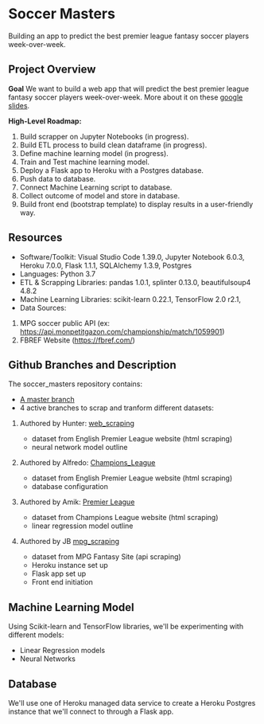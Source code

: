 # Soccer Masters
Building an app to predict the best premier league fantasy soccer players week-over-week.

## Project Overview

**Goal** 
We want to build a web app that will predict the best premier league fantasy soccer players week-over-week.
More about it on these [google slides](https://docs.google.com/presentation/d/1YtSbjRKvxFkOw0FImH7IjGVvhv1ygMPneUkmmDmC6IA/edit?usp=sharing).

**High-Level Roadmap:**
1. Build scrapper on Jupyter Notebooks (in progress).
2. Build ETL process to build clean dataframe (in progress).
3. Define machine learning model (in progress).
4. Train and Test machine learning model.
5. Deploy a Flask app to Heroku with a Postgres database.
6. Push data to database.
7. Connect Machine Learning script to database.
8. Collect outcome of model and store in database.
9. Build front end (bootstrap template) to display results in a user-friendly way.

## Resources
- Software/Toolkit: Visual Studio Code 1.39.0, Jupyter Notebook 6.0.3, Heroku 7.0.0, Flask 1.1.1, SQLAlchemy 1.3.9, Postgres
- Languages: Python 3.7
- ETL & Scrapping Libraries: pandas 1.0.1, splinter 0.13.0, beautifulsoup4 4.8.2
- Machine Learning Libraries: scikit-learn 0.22.1, TensorFlow 2.0 r2.1,
- Data Sources:
1. MPG soccer public API (ex: https://api.monpetitgazon.com/championship/match/1059901)
2. FBREF Website (https://fbref.com/)

## Github Branches and Description

The soccer_masters repository contains:
- [A master branch](https://github.com/jbtrahin/soccer_masters)
- 4 active branches to scrap and tranform different datasets:

1. Authored by Hunter: [web_scraping](https://github.com/jbtrahin/soccer_masters/tree/web_scraping)
    - dataset from English Premier League website (html scraping)
    - neural network model outline
    
2. Authored by Alfredo: [Champions_League](https://github.com/jbtrahin/soccer_masters/tree/Champions_League)
    - dataset from English Premier League website (html scraping)
    - database configuration
    
3. Authored by Amik: [Premier League](https://github.com/jbtrahin/soccer_masters/tree/premier_league)
    - dataset from Champions League website (html scraping)
    - linear regression model outline
    
4. Authored by JB [mpg_scraping](https://github.com/jbtrahin/soccer_masters/tree/mpg_scraping)
    - dataset from MPG Fantasy Site (api scraping)
    - Heroku instance set up
    - Flask app set up
    - Front end initiation

## Machine Learning Model
Using Scikit-learn and TensorFlow libraries, we'll be experimenting with different models:
- Linear Regression models
- Neural Networks

## Database
We'll use one of Heroku managed data service to create a Heroku Postgres instance that we'll connect to through a Flask app.

